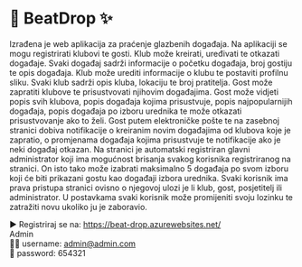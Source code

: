 # :musical_note: BeatDrop :sparkles:

Izrađena je web aplikacija za praćenje glazbenih događaja. Na aplikaciji se mogu registrirati klubovi te gosti. Klub može kreirati, uređivati te otkazati događaje. Svaki događaj sadrži informacije o početku događaja, broj gostiju te opis događaja. Klub može urediti informacije o klubu te postaviti profilnu sliku. Svaki klub sadrži opis kluba, lokaciju te broj pratitelja. 
Gost može zapratiti klubove te prisustvovati njihovim događajima. Gost može vidjeti popis svih klubova, popis događaja kojima prisustvuje, popis najpopularnijih događaja, popis događaja po izboru urednika te može otkazati prisustvovanje ako to želi. Gost putem elektroničke pošte te na zasebnoj stranici dobiva notifikacije o kreiranim novim događajima od klubova koje je zapratio, o promjenama događaja kojima prisustvuje te notifikacije ako je neki događaj otkazan. Na stranici je automatski registriran glavni administrator koji ima mogućnost brisanja svakog korisnika registriranog na stranici. On isto tako može izabrati maksimalno 5 događaja po svom izboru koji će biti prikazani gostu kao događaji izbora urednika. Svaki korisnik ima prava pristupa stranici ovisno o njegovoj ulozi je li klub, gost, posjetitelj ili administrator. U postavkama svaki korisnik može promijeniti svoju lozinku te zatražiti novu ukoliko ju je zaboravio.

:arrow_forward: Registriraj se na: https://beat-drop.azurewebsites.net/ </br>
Admin </br>
:guardsman: username: admin@admin.com </br>
:key: password: 654321
